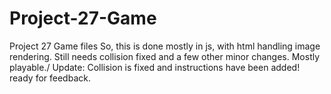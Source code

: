 # Project-27-Game
Project 27 Game files
So, this is done mostly in js, with html handling image rendering. Still needs collision fixed and a few other minor changes. Mostly playable./
Update: Collision is fixed and instructions have been added! ready for feedback.

